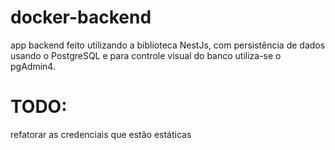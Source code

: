# docker-backend

app backend feito utilizando a biblioteca NestJs, com persistência de dados usando o PostgreSQL e para controle visual do banco utiliza-se o pgAdmin4.

# TODO:
refatorar as credenciais que estão estáticas
